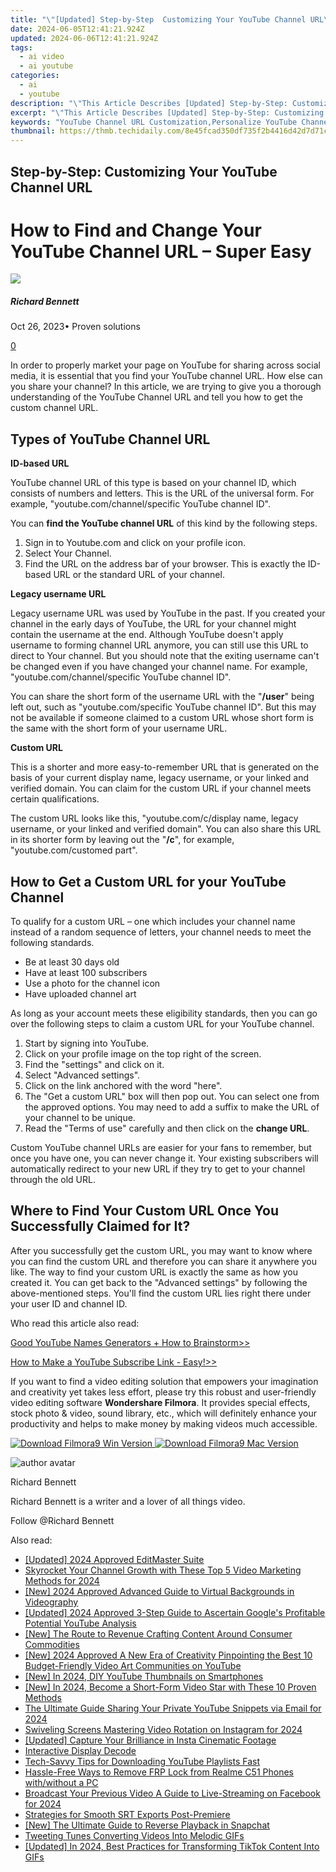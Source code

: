 ```yaml
---
title: "\"[Updated] Step-by-Step  Customizing Your YouTube Channel URL\""
date: 2024-06-05T12:41:21.924Z
updated: 2024-06-06T12:41:21.924Z
tags:
  - ai video
  - ai youtube
categories:
  - ai
  - youtube
description: "\"This Article Describes [Updated] Step-by-Step: Customizing Your YouTube Channel URL\""
excerpt: "\"This Article Describes [Updated] Step-by-Step: Customizing Your YouTube Channel URL\""
keywords: "YouTube Channel URL Customization,Personalize YouTube Channel,Edit Channel URL on YouTube,YouTube ID Creation Guide,Crafting Your YouTube Link,Change YouTube Channel Name,URL Optimization for Channels"
thumbnail: https://thmb.techidaily.com/8e45fcad350df735f2b4416d42d7d71c8933e8227de663d1016dd55e7780d59f.jpg
---
```


## Step-by-Step: Customizing Your YouTube Channel URL

# How to Find and Change Your YouTube Channel URL – Super Easy

![](https://images.wondershare.com/filmora/article-images/richard-bennett.jpg)

##### Richard Bennett

 Oct 26, 2023• Proven solutions

[0](#commentsBoxSeoTemplate)

In order to properly market your page on YouTube for sharing across social media, it is essential that you find your YouTube channel URL. How else can you share your channel? In this article, we are trying to give you a thorough understanding of the YouTube Channel URL and tell you how to get the custom channel URL.

## Types of YouTube Channel URL

**ID-based URL**

YouTube channel URL of this type is based on your channel ID, which consists of numbers and letters. This is the URL of the universal form. For example, "youtube.com/channel/specific YouTube channel ID".

You can **find the YouTube channel URL** of this kind by the following steps.

1. Sign in to Youtube.com and click on your profile icon.
2. Select Your Channel.
3. Find the URL on the address bar of your browser. This is exactly the ID-based URL or the standard URL of your channel.

**Legacy username URL**

Legacy username URL was used by YouTube in the past. If you created your channel in the early days of YouTube, the URL for your channel might contain the username at the end. Although YouTube doesn't apply username to forming channel URL anymore, you can still use this URL to direct to Your channel. But you should note that the exiting username can't be changed even if you have changed your channel name. For example, "youtube.com/channel/specific YouTube channel ID".

You can share the short form of the username URL with the "**/user**" being left out, such as "youtube.com/specific YouTube channel ID". But this may not be available if someone claimed to a custom URL whose short form is the same with the short form of your username URL.

**Custom URL**

This is a shorter and more easy-to-remember URL that is generated on the basis of your current display name, legacy username, or your linked and verified domain. You can claim for the custom URL if your channel meets certain qualifications.

The custom URL looks like this, "youtube.com/c/display name, legacy username, or your linked and verified domain". You can also share this URL in its shorter form by leaving out the "**/c**", for example, "youtube.com/customed part".

## **How to Get a Custom URL for your YouTube Channel**

To qualify for a custom URL – one which includes your channel name instead of a random sequence of letters, your channel needs to meet the following standards.

* Be at least 30 days old
* Have at least 100 subscribers
* Use a photo for the channel icon
* Have uploaded channel art

As long as your account meets these eligibility standards, then you can go over the following steps to claim a custom URL for your YouTube channel.

   1. Start by signing into YouTube.
   2. Click on your profile image on the top right of the screen.
   3. Find the "settings" and click on it.
   4. Select "Advanced settings".
   5. Click on the link anchored with the word "here".
   6. The "Get a custom URL" box will then pop out. You can select one from the approved options. You may need to add a suffix to make the URL of your channel to be unique.
   7. Read the "Terms of use" carefully and then click on the **change URL**.

Custom YouTube channel URLs are easier for your fans to remember, but once you have one, you can never change it. Your existing subscribers will automatically redirect to your new URL if they try to get to your channel through the old URL.

## Where to Find Your **Custom URL Once You Successfully Claimed for It?**

After you successfully get the custom URL, you may want to know where you can find the custom URL and therefore you can share it anywhere you like. The way to find your custom URL is exactly the same as how you created it. You can get back to the "Advanced settings" by following the above-mentioned steps. You'll find the custom URL lies right there under your user ID and channel ID.

Who read this article also read:

[Good YouTube Names Generators + How to Brainstorm>>](https://tools.techidaily.com/wondershare/filmora/download/)

[How to Make a YouTube Subscribe Link - Easy!>>](https://tools.techidaily.com/wondershare/filmora/download/)

If you want to find a video editing solution that empowers your imagination and creativity yet takes less effort, please try this robust and user-friendly video editing software **Wondershare Filmora**. It provides special effects, stock photo & video, sound library, etc., which will definitely enhance your productivity and helps to make money by making videos much accessible.

[![Download Filmora9 Win Version](https://images.wondershare.com/filmora/guide/download-btn-win.jpg) ](https://tools.techidaily.com/wondershare/filmora/download/) [![Download Filmora9 Mac Version](https://images.wondershare.com/filmora/guide/download-btn-mac.jpg) ](https://tools.techidaily.com/wondershare/filmora/download/)

![author avatar](https://images.wondershare.com/filmora/article-images/richard-bennett.jpg)

Richard Bennett

Richard Bennett is a writer and a lover of all things video.

Follow @Richard Bennett

<span class="atpl-alsoreadstyle">Also read:</span>
<div><ul>
<li><a href="https://facebook-video-share.techidaily.com/updated-2024-approved-editmaster-suite/"><u>[Updated] 2024 Approved  EditMaster Suite</u></a></li>
<li><a href="https://facebook-video-share.techidaily.com/skyrocket-your-channel-growth-with-these-top-5-video-marketing-methods-for-2024/"><u>Skyrocket Your Channel Growth with These Top 5 Video Marketing Methods for 2024</u></a></li>
<li><a href="https://facebook-video-share.techidaily.com/new-2024-approved-advanced-guide-to-virtual-backgrounds-in-videography/"><u>[New] 2024 Approved  Advanced Guide to Virtual Backgrounds in Videography</u></a></li>
<li><a href="https://facebook-video-share.techidaily.com/updated-2024-approved-3-step-guide-to-ascertain-googles-profitable-potential-youtube-analysis/"><u>[Updated] 2024 Approved  3-Step Guide to Ascertain Google's Profitable Potential  YouTube Analysis</u></a></li>
<li><a href="https://facebook-video-share.techidaily.com/new-the-route-to-revenue-crafting-content-around-consumer-commodities/"><u>[New] The Route to Revenue  Crafting Content Around Consumer Commodities</u></a></li>
<li><a href="https://facebook-video-share.techidaily.com/new-2024-approved-a-new-era-of-creativity-pinpointing-the-best-10-budget-friendly-video-art-communities-on-youtube/"><u>[New] 2024 Approved  A New Era of Creativity  Pinpointing the Best 10 Budget-Friendly Video Art Communities on YouTube</u></a></li>
<li><a href="https://facebook-video-share.techidaily.com/new-in-2024-diy-youtube-thumbnails-on-smartphones/"><u>[New] In 2024, DIY YouTube Thumbnails on Smartphones</u></a></li>
<li><a href="https://facebook-video-share.techidaily.com/new-in-2024-become-a-short-form-video-star-with-these-10-proven-methods/"><u>[New] In 2024, Become a Short-Form Video Star with These 10 Proven Methods</u></a></li>
<li><a href="https://facebook-video-share.techidaily.com/the-ultimate-guide-sharing-your-private-youtube-snippets-via-email-for-2024/"><u>The Ultimate Guide  Sharing Your Private YouTube Snippets via Email for 2024</u></a></li>
<li><a href="https://instagram-videos.techidaily.com/swiveling-screens-mastering-video-rotation-on-instagram-for-2024/"><u>Swiveling Screens  Mastering Video Rotation on Instagram for 2024</u></a></li>
<li><a href="https://instagram-video-files.techidaily.com/updated-capture-your-brilliance-in-insta-cinematic-footage/"><u>[Updated] Capture Your Brilliance in Insta Cinematic Footage</u></a></li>
<li><a href="https://screen-video-capture.techidaily.com/interactive-display-decode/"><u>Interactive Display Decode</u></a></li>
<li><a href="https://youtube-clips.techidaily.com/tech-savvy-tips-for-downloading-youtube-playlists-fast/"><u>Tech-Savvy Tips for Downloading YouTube Playlists Fast</u></a></li>
<li><a href="https://bypass-frp.techidaily.com/hassle-free-ways-to-remove-frp-lock-from-realme-c51-phones-withwithout-a-pc-by-drfone-android/"><u>Hassle-Free Ways to Remove FRP Lock from Realme C51 Phones with/without a PC</u></a></li>
<li><a href="https://facebook-video-files.techidaily.com/broadcast-your-previous-video-a-guide-to-live-streaming-on-facebook-for-2024/"><u>Broadcast Your Previous Video  A Guide to Live-Streaming on Facebook for 2024</u></a></li>
<li><a href="https://extra-resources.techidaily.com/strategies-for-smooth-srt-exports-post-premiere/"><u>Strategies for Smooth SRT Exports Post-Premiere</u></a></li>
<li><a href="https://snapchat-videos.techidaily.com/new-the-ultimate-guide-to-reverse-playback-in-snapchat/"><u>[New] The Ultimate Guide to Reverse Playback in Snapchat</u></a></li>
<li><a href="https://twitter-videos.techidaily.com/tweeting-tunes-converting-videos-into-melodic-gifs/"><u>Tweeting Tunes  Converting Videos Into Melodic GIFs</u></a></li>
<li><a href="https://tiktok-videos.techidaily.com/updated-in-2024-best-practices-for-transforming-tiktok-content-into-gifs/"><u>[Updated] In 2024, Best Practices for Transforming TikTok Content Into GIFs</u></a></li>
</ul></div>

<ins class="adsbygoogle"
      style="display:block"
      data-ad-client="ca-pub-7571918770474297"
      data-ad-slot="8358498916"
      data-ad-format="auto"
      data-full-width-responsive="true"></ins>